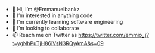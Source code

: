 - 👋 Hi, I’m @Emmanuelbankz
- 👀 I’m interested in anything code
- 🌱 I’m currently learning software engineering 
- 💞️ I’m looking to collaborate 
- 📫 Reach me on Twitter as https://twitter.com/emmio_j?t=ygNhPuTjH86iVsN3RQyAmA&s=09

<!---
Emmanuelbankz/Emmanuelbankz is a ✨ special ✨ repository because its `README.md` (this file) appears on your GitHub profile.
You can click the Preview link to take a look at your changes.
--->
